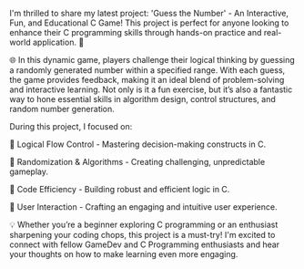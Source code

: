 I'm thrilled to share my latest project: 'Guess the Number' - An Interactive, Fun, and Educational C Game! This project is perfect for anyone looking to enhance their C programming skills through hands-on practice and real-world application. 🌟

🌐 In this dynamic game, players challenge their logical thinking by guessing a randomly generated number within a specified range. With each guess, the game provides feedback, making it an ideal blend of problem-solving and interactive learning. Not only is it a fun exercise, but it’s also a fantastic way to hone essential skills in algorithm design, control structures, and random number generation.

During this project, I focused on:

🔹 Logical Flow Control - Mastering decision-making constructs in C.  

🔹 Randomization & Algorithms - Creating challenging, unpredictable gameplay.  

🔹 Code Efficiency - Building robust and efficient logic in C.  

🔹 User Interaction - Crafting an engaging and intuitive user experience.  

💡 Whether you’re a beginner exploring C programming or an enthusiast sharpening your coding chops, this project is a must-try! I'm excited to connect with fellow GameDev and C Programming enthusiasts and hear your thoughts on how to make learning even more engaging. 

